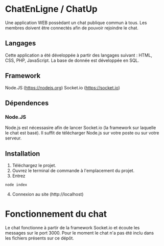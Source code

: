 # ChatEnLigne / ChatUp
Une application WEB possèdant un chat publique commun à tous. Les membres doivent être connectés afin de pouvoir rejoindre le chat.

## Langages 
Cette application a été développée à partir des langages suivant : HTML, CSS, PHP, JavaScript.
La base de donnée est développée en SQL.

## Framework
Node.JS (https://nodejs.org)
Socket.io (https://socket.io)

## Dépendences
### Node.JS
Node.js est nécessasire afin de lancer Socket.io (la framework sur laquelle le chat est basé).
Il suffit de télécharger Node.js sur votre poste ou sur votre serveur.

## Installation
1. Téléchargez le projet.
2. Ouvrez le terminal de commande à l'emplacement du projet.
3. Entrez 
```sh
node index
```
4. Connexion au site (http://localhost)

# Fonctionnement du chat
Le chat fonctionne à partir de la framework Socket.io et écoute les messages sur le port 3000.
Pour le moment le chat n'a pas été inclu dans les fichiers présents sur ce dépôt.
